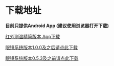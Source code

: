 # 下载地址

**目前只提供Android App (建议使用浏览器打开下载)**

[红外测温精简版本 App下载](https://rokid-ota.oss-cn-hangzhou.aliyuncs.com/toB/Rokid_Glass/infrared/RokidGlassMobileApp-Lite-v4.2.8-20200424-102511.apk)

[眼镜系统版本1.0.0及之后请点此下载](https://rokid-ota.oss-cn-hangzhou.aliyuncs.com/toB/Rokid_Glass/app/RokidGlassMobileAppWithout.apk)

[眼镜系统版本0.5.3及之前请点此下载](https://rokid-ota.oss-cn-hangzhou.aliyuncs.com/toB/Rokid_Glass/app/RokidGlassMobileApp.apk)
